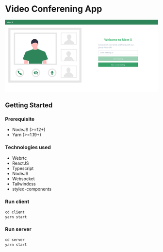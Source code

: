 # Video Conferening App

![Video conferencing app landing page](./docs/images/landing.png)

## Getting Started

### Prerequisite

- NodeJS (>=12+)
- Yarn (>=1.19+)

### Technologies used

- Webrtc
- ReactJS
- Typescript
- NodeJS
- Websocket
- Tailwindcss
- styled-components

### Run client

```
cd client
yarn start
```

### Run server

```
cd server
yarn start
```
